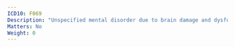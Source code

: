 ```yaml
---
ICD10: F069
Description: "Unspecified mental disorder due to brain damage and dysfunction and to physical disease"
Matters: No
Weight: 0
---
```

